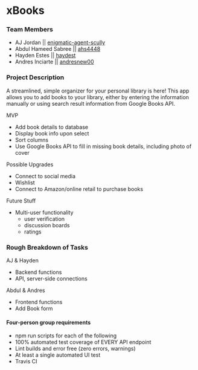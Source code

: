 # xBooks 

### Team Members

* AJ Jordan || [enigmatic-agent-scully](https://github.com/enigmatic-agent-scully)
* Abdul Hameed Sabree || [ahs4448](https://github.com/ahs4448)
* Hayden Estes || [haydest](https://github.com/haydest)
* Andres Inciarte || [andresnew00](https://github.com/andresnew00)

### Project Description
A streamlined, simple organizer for your personal library is here! This app allows you to add books to your library, either by entering the information manually or using search result information from Google Books API.

MVP
* Add book details to database
* Display book info upon select
* Sort columns
* Use Google Books API to fill in missing book details, including photo of cover

Possible Upgrades
* Connect to social media
* Wishlist
* Connect to Amazon/online retail to purchase books

Future Stuff
* Multi-user functionality
  * user verification
  * discussion boards
  * ratings

### Rough Breakdown of Tasks

AJ & Hayden
* Backend functions
* API, server-side connections

Abdul & Andres
* Frontend functions
* Add Book form

#### Four-person group requirements
* npm run scripts for each of the following
* 100% automated test coverage of EVERY API endpoint
* Lint builds and error free (zero errors, warnings)
* At least a single automated UI test
* Travis CI
